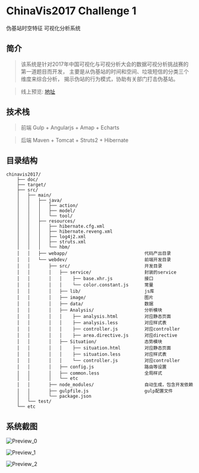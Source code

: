 # ChinaVis2017 Challenge 1
伪基站时空特征 可视化分析系统
## 简介
>该系统是针对2017年中国可视化与可视分析大会的数据可视分析挑战赛的第一道题目而开发，
主要是从伪基站的时间和空间、垃圾短信的分类三个维度来综合分析，
揭示伪站的行为模式，协助有关部门打击伪基站。

> 线上预览: [地址](http://59.110.139.197:8080/chinavis/#!/ "伪基站时空特征")
## 技术栈
>前端 Gulp + Angularjs + Amap + Echarts

>后端 Maven + Tomcat + Struts2 + Hibernate
## 目录结构
    chinavis2017/
        ├── doc/
        ├── target/
        ├── src/
        │   ├── main/
        │   │   ├── java/
        │   │   │   ├── action/
        │   │   │   ├── model/
        │   │   │   └── tool/
        │   │   ├── resources/
        │   │   │   ├── hibernate.cfg.xml
        │   │   │   ├── hibernate.reveng.xml
        │   │   │   ├── log4j2.xml
        │   │   │   ├── struts.xml
        │   │   │   └── hbm/
        │   │   ├── webapp/                             代码产出目录
        │   │   └── webdev/                             前端开发目录
        │   │       ├── src/                            开发目录
        │   │       │   ├── service/                    封装的service
        │   │       │   │    ├── base.xhr.js            接口
        │   │       │   │    └── color.constant.js      常量
        │   │       │   ├── lib/                        js库
        │   │       │   ├── image/                      图片
        │   │       │   ├── data/                       数据
        │   │       │   ├── Analysis/                   分析模块
        │   │       │   │    ├── analysis.html          对应静态页面
        │   │       │   │    ├── analysis.less          对应样式表
        │   │       │   │    ├── controller.js          对应controller
        │   │       │   │    ├── area.directive.js      对应directive
        │   │       │   ├── Situation/                  态势模块
        │   │       │   │    ├── situation.html         对应静态页面
        │   │       │   │    ├── situation.less         对应样式表
        │   │       │   │    └── controller.js          对应controller
        │   │       │   ├── config.js                   路由等设置
        │   │       │   ├── common.less                 全局样式
        │   │       │   └── etc 
        │   │       ├── node_modules/                   自动生成，包含开发依赖
        │   │       ├── gulpfile.js                     gulp配置文件
        │   │       └── package.json
        │   └── test/
        └── etc
## 系统截图
![Preview_0](https://github.com/oceanstation/chinavis2017/blob/master/doc/Preview_0.png)

![Preview_1](https://github.com/oceanstation/chinavis2017/blob/master/doc/Preview_1.png)

![Preview_2](https://github.com/oceanstation/chinavis2017/blob/master/doc/Preview_2.png)